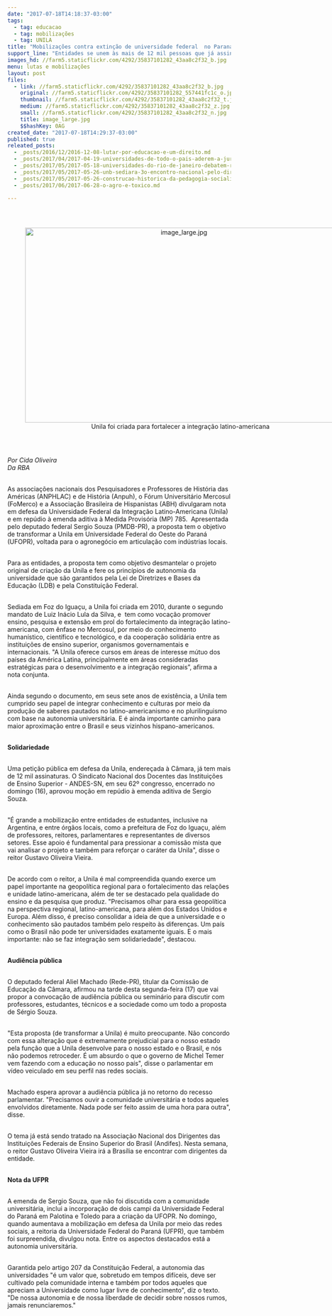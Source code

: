 ```yaml
---
date: "2017-07-18T14:18:37-03:00"
tags:
  - tag: educacao
  - tag: mobilizações
  - tag: UNILA
title: "Mobilizações contra extinção de universidade federal  no Paraná crescem em todo país "
support_line: "Entidades se unem às mais de 12 mil pessoas que já assinaram petição contra o fim da Unila, criada em 2010 no Paraná em prol do fortalecimento da integração latino-americana"
images_hd: //farm5.staticflickr.com/4292/35837101282_43aa8c2f32_b.jpg
menu: lutas e mobilizações
layout: post
files:
  - link: //farm5.staticflickr.com/4292/35837101282_43aa8c2f32_b.jpg
    original: //farm5.staticflickr.com/4292/35837101282_557441fc1c_o.jpg
    thumbnail: //farm5.staticflickr.com/4292/35837101282_43aa8c2f32_t.jpg
    medium: //farm5.staticflickr.com/4292/35837101282_43aa8c2f32_z.jpg
    small: //farm5.staticflickr.com/4292/35837101282_43aa8c2f32_n.jpg
    title: image_large.jpg
    $$hashKey: 0AG
created_date: "2017-07-18T14:29:37-03:00"
published: true
releated_posts:
  - _posts/2016/12/2016-12-08-lutar-por-educacao-e-um-direito.md
  - _posts/2017/04/2017-04-19-universidades-de-todo-o-pais-aderem-a-jura.md
  - _posts/2017/05/2017-05-18-universidades-do-rio-de-janeiro-debatem-reforma-agraria.md
  - _posts/2017/05/2017-05-26-unb-sediara-3o-encontro-nacional-pelo-direito-a-comunicacao.md
  - _posts/2017/05/2017-05-26-construcao-historica-da-pedagogia-socialista-e-tema-de-seminario-na-escola-florestan-fernandes.md
  - _posts/2017/06/2017-06-28-o-agro-e-toxico.md

---
```

<p>&nbsp;</p>

<div style="text-align:center">
<figure class="image" style="display:inline-block"><img alt="image_large.jpg" height="440" src="//farm5.staticflickr.com/4292/35837101282_43aa8c2f32_b.jpg" width="700" />
<figcaption>Unila foi criada para fortalecer a integra&ccedil;&atilde;o latino-americana</figcaption>
</figure>
</div>

<p>&nbsp;</p>

<p><em>Por Cida Oliveira<br />
Da RBA</em></p>

<p><br />
As associa&ccedil;&otilde;es nacionais dos Pesquisadores e Professores de Hist&oacute;ria das Am&eacute;ricas (ANPHLAC) e de Hist&oacute;ria (Anpuh), o F&oacute;rum Universit&aacute;rio Mercosul (FoMerco) e a Associa&ccedil;&atilde;o Brasileira de Hispanistas (ABH) divulgaram nota em defesa da Universidade Federal da Integra&ccedil;&atilde;o Latino-Americana (Unila) e em rep&uacute;dio &agrave; emenda aditiva &agrave; Medida Provis&oacute;ria (MP) 785. &nbsp;Apresentada pelo deputado federal Sergio Souza (PMDB-PR), a proposta tem o objetivo de transformar a Unila em Universidade Federal do Oeste do Paran&aacute; (UFOPR), voltada para o agroneg&oacute;cio em articula&ccedil;&atilde;o com ind&uacute;strias locais.</p>

<p><br />
Para as entidades, a proposta tem como objetivo desmantelar o projeto original de cria&ccedil;&atilde;o da Unila e fere os princ&iacute;pios de autonomia da universidade que s&atilde;o garantidos pela Lei de Diretrizes e Bases da Educa&ccedil;&atilde;o (LDB) e pela Constitui&ccedil;&atilde;o Federal. &nbsp;&nbsp;</p>

<p><br />
Sediada em Foz do Igua&ccedil;u, a Unila foi criada em 2010, durante o segundo mandato de Luiz In&aacute;cio Lula da Silva, e &nbsp;tem como voca&ccedil;&atilde;o promover ensino, pesquisa e extens&atilde;o em prol do fortalecimento da integra&ccedil;&atilde;o latino-americana, com &ecirc;nfase no Mercosul, por meio do conheci&shy;mento human&iacute;stico, cient&iacute;fico e tecnol&oacute;gico, e da coopera&ccedil;&atilde;o solid&aacute;ria entre as institui&ccedil;&otilde;es de ensino superior, organismos governamentais e internacionais. &quot;A Unila oferece cursos em &aacute;reas de interesse m&uacute;tuo dos pa&iacute;ses da Am&eacute;rica Latina, principalmente em &aacute;reas consideradas estrat&eacute;gicas para o desenvolvimento e a integra&ccedil;&atilde;o regionais&rdquo;, afirma a nota conjunta.</p>

<p><br />
Ainda segundo o documento, em seus sete anos de exist&ecirc;ncia, a Unila tem cumprido seu papel de integrar conhecimento e culturas por meio da produ&ccedil;&atilde;o de saberes pautados no latino-americanismo e no plurilinguismo com base na autonomia universit&aacute;ria. E &eacute; ainda importante caminho para maior aproxima&ccedil;&atilde;o entre o Brasil e seus vizinhos hispano-americanos.</p>

<p><br />
<strong>Solidariedade</strong></p>

<p><br />
Uma peti&ccedil;&atilde;o p&uacute;blica em defesa da Unila, endere&ccedil;ada &agrave; C&acirc;mara, j&aacute; tem mais de 12 mil assinaturas. O Sindicato Nacional dos Docentes das Institui&ccedil;&otilde;es de Ensino Superior - ANDES-SN, em seu 62&ordm; congresso, encerrado no domingo (16), aprovou mo&ccedil;&atilde;o em rep&uacute;dio &agrave; emenda aditiva de Sergio Souza.</p>

<p><br />
&quot;&Eacute; grande a mobiliza&ccedil;&atilde;o entre entidades de estudantes, inclusive na Argentina, e entre &oacute;rg&atilde;os locais, como a prefeitura de Foz do Igua&ccedil;u, al&eacute;m de professores, reitores, parlamentares e representantes de diversos setores. Esse apoio &eacute; fundamental para pressionar a comiss&atilde;o mista que vai analisar o projeto e tamb&eacute;m para refor&ccedil;ar o car&aacute;ter da Unila&quot;, disse o reitor Gustavo Oliveira Vieira.</p>

<p><br />
De acordo com o reitor, a Unila &eacute; mal compreendida quando exerce um papel importante na geopol&iacute;tica regional para o fortalecimento das rela&ccedil;&otilde;es e unidade latino-americana, al&eacute;m de ter se destacado pela qualidade do ensino e da pesquisa que produz. &quot;Precisamos olhar para essa geopol&iacute;tica na perspectiva regional, latino-americana, para al&eacute;m dos Estados Unidos e Europa. Al&eacute;m disso, &eacute; preciso consolidar a ideia de que a universidade e o conhecimento s&atilde;o pautados tamb&eacute;m pelo respeito &agrave;s diferen&ccedil;as. Um pa&iacute;s como o Brasil n&atilde;o pode ter universidades exatamente iguais. E o mais importante: n&atilde;o se faz integra&ccedil;&atilde;o sem solidariedade&quot;, destacou.</p>

<p><br />
<strong>Audi&ecirc;ncia p&uacute;blica</strong></p>

<p><br />
O deputado federal Aliel Machado (Rede-PR), titular da Comiss&atilde;o de Educa&ccedil;&atilde;o da C&acirc;mara, afirmou na tarde desta segunda-feira (17) que vai propor a convoca&ccedil;&atilde;o de audi&ecirc;ncia p&uacute;blica ou semin&aacute;rio para discutir com professores, estudantes, t&eacute;cnicos e a sociedade como um todo a proposta de S&eacute;rgio Souza.</p>

<p><br />
&quot;Esta proposta (de transformar a Unila) &eacute; muito preocupante. N&atilde;o concordo com essa altera&ccedil;&atilde;o que &eacute; extremamente prejudicial para o nosso estado pela fun&ccedil;&atilde;o que a Unila desenvolve para o nosso estado e o Brasil, e n&oacute;s n&atilde;o podemos retroceder. &Eacute; um absurdo o que o governo de Michel Temer vem fazendo com a educa&ccedil;&atilde;o no nosso pa&iacute;s&quot;, disse o parlamentar em v&iacute;deo veiculado em seu perfil nas redes sociais.</p>

<p><br />
Machado espera aprovar a audi&ecirc;ncia p&uacute;blica j&aacute; no retorno do recesso parlamentar. &quot;Precisamos ouvir a comunidade universit&aacute;ria e todos aqueles envolvidos diretamente. Nada pode ser feito assim de uma hora para outra&quot;, disse.</p>

<p><br />
O tema j&aacute; est&aacute; sendo tratado na Associa&ccedil;&atilde;o Nacional dos Dirigentes das Institui&ccedil;&otilde;es Federais de Ensino Superior do Brasil (Andifes). Nesta semana, o reitor Gustavo Oliveira Vieira ir&aacute; a Bras&iacute;lia se encontrar com dirigentes da entidade.</p>

<p><br />
<strong>Nota da UFPR</strong></p>

<p><br />
A emenda de Sergio Souza, que n&atilde;o foi discutida com a comunidade universit&aacute;ria, inclui a incorpora&ccedil;&atilde;o de dois campi da Universidade Federal do Paran&aacute; em Palotina e Toledo para a cria&ccedil;&atilde;o da UFOPR. No domingo, quando aumentava a mobiliza&ccedil;&atilde;o em defesa da Unila por meio das redes sociais, a reitoria da Universidade Federal do Paran&aacute; (UFPR), que tamb&eacute;m foi surpreendida, divulgou nota. Entre os aspectos destacados est&aacute; a autonomia universit&aacute;ria.</p>

<p><br />
Garantida pelo artigo 207 da Constitui&ccedil;&atilde;o Federal, a autonomia das universidades &quot;&eacute; um valor que, sobretudo em tempos dif&iacute;ceis, deve ser cultivado pela comunidade interna e tamb&eacute;m por todos aqueles que apreciam a Universidade como lugar livre de conhecimento&quot;, diz o texto. &quot;De nossa autonomia e de nossa liberdade de decidir sobre nossos rumos, jamais renunciaremos.&quot;</p>

